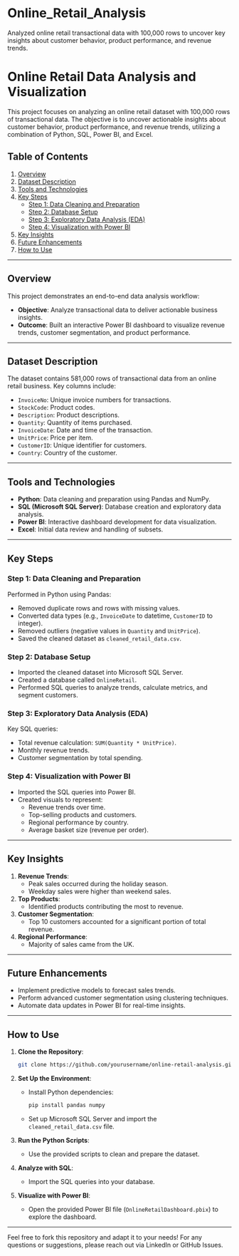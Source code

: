 # Online_Retail_Analysis
Analyzed online retail transactional data with 100,000 rows to uncover key insights about customer behavior, product performance, and revenue trends.
# Online Retail Data Analysis and Visualization

This project focuses on analyzing an online retail dataset with 100,000 rows of transactional data. The objective is to uncover actionable insights about customer behavior, product performance, and revenue trends, utilizing a combination of Python, SQL, Power BI, and Excel.

## Table of Contents

1. [Overview](#overview)
2. [Dataset Description](#dataset-description)
3. [Tools and Technologies](#tools-and-technologies)
4. [Key Steps](#key-steps)
    - [Step 1: Data Cleaning and Preparation](#step-1-data-cleaning-and-preparation)
    - [Step 2: Database Setup](#step-2-database-setup)
    - [Step 3: Exploratory Data Analysis (EDA)](#step-3-exploratory-data-analysis-eda)
    - [Step 4: Visualization with Power BI](#step-4-visualization-with-power-bi)
5. [Key Insights](#key-insights)
6. [Future Enhancements](#future-enhancements)
7. [How to Use](#how-to-use)

---

## Overview

This project demonstrates an end-to-end data analysis workflow:
- **Objective**: Analyze transactional data to deliver actionable business insights.
- **Outcome**: Built an interactive Power BI dashboard to visualize revenue trends, customer segmentation, and product performance.

---

## Dataset Description

The dataset contains 581,000 rows of transactional data from an online retail business. Key columns include:
- `InvoiceNo`: Unique invoice numbers for transactions.
- `StockCode`: Product codes.
- `Description`: Product descriptions.
- `Quantity`: Quantity of items purchased.
- `InvoiceDate`: Date and time of the transaction.
- `UnitPrice`: Price per item.
- `CustomerID`: Unique identifier for customers.
- `Country`: Country of the customer.

---

## Tools and Technologies

- **Python**: Data cleaning and preparation using Pandas and NumPy.
- **SQL (Microsoft SQL Server)**: Database creation and exploratory data analysis.
- **Power BI**: Interactive dashboard development for data visualization.
- **Excel**: Initial data review and handling of subsets.

---

## Key Steps

### Step 1: Data Cleaning and Preparation

Performed in Python using Pandas:
- Removed duplicate rows and rows with missing values.
- Converted data types (e.g., `InvoiceDate` to datetime, `CustomerID` to integer).
- Removed outliers (negative values in `Quantity` and `UnitPrice`).
- Saved the cleaned dataset as `cleaned_retail_data.csv`.

### Step 2: Database Setup

- Imported the cleaned dataset into Microsoft SQL Server.
- Created a database called `OnlineRetail`.
- Performed SQL queries to analyze trends, calculate metrics, and segment customers.

### Step 3: Exploratory Data Analysis (EDA)

Key SQL queries:
- Total revenue calculation: `SUM(Quantity * UnitPrice)`.
- Monthly revenue trends.
- Customer segmentation by total spending.

### Step 4: Visualization with Power BI

- Imported the SQL queries into Power BI.
- Created visuals to represent:
  - Revenue trends over time.
  - Top-selling products and customers.
  - Regional performance by country.
  - Average basket size (revenue per order).

---

## Key Insights

1. **Revenue Trends**:
   - Peak sales occurred during the holiday season.
   - Weekday sales were higher than weekend sales.
2. **Top Products**:
   - Identified products contributing the most to revenue.
3. **Customer Segmentation**:
   - Top 10 customers accounted for a significant portion of total revenue.
4. **Regional Performance**:
   - Majority of sales came from the UK.

---

## Future Enhancements

- Implement predictive models to forecast sales trends.
- Perform advanced customer segmentation using clustering techniques.
- Automate data updates in Power BI for real-time insights.

---

## How to Use

1. **Clone the Repository**:
   ```bash
   git clone https://github.com/yourusername/online-retail-analysis.git
   ```

2. **Set Up the Environment**:
   - Install Python dependencies:
     ```bash
     pip install pandas numpy
     ```
   - Set up Microsoft SQL Server and import the `cleaned_retail_data.csv` file.

3. **Run the Python Scripts**:
   - Use the provided scripts to clean and prepare the dataset.

4. **Analyze with SQL**:
   - Import the SQL queries into your database.

5. **Visualize with Power BI**:
   - Open the provided Power BI file (`OnlineRetailDashboard.pbix`) to explore the dashboard.

---

Feel free to fork this repository and adapt it to your needs! For any questions or suggestions, please reach out via LinkedIn or GitHub Issues.
